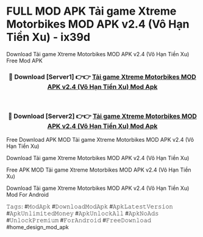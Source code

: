 # FULL MOD APK Tải game Xtreme Motorbikes MOD APK v2.4 (Vô Hạn Tiền Xu) - ix39d
Download Tải game Xtreme Motorbikes MOD APK v2.4 (Vô Hạn Tiền Xu) Free Mod APK

<div align="center">
<h3>🔴 Download [Server1] 👉👉 <a href="https://apk-comot.site?title=Tải_game_Xtreme_Motorbikes_MOD_APK_v2.4_(Vô_Hạn_Tiền_Xu)">Tải game Xtreme Motorbikes MOD APK v2.4 (Vô Hạn Tiền Xu) Mod Apk</a></h3><br>

<h3>🔴 Download [Server2] 👉👉 <a href="https://apk-comot.site?title=Tải_game_Xtreme_Motorbikes_MOD_APK_v2.4_(Vô_Hạn_Tiền_Xu)">Tải game Xtreme Motorbikes MOD APK v2.4 (Vô Hạn Tiền Xu) Mod Apk</a></h3>
</div>


Free Download APK MOD Tải game Xtreme Motorbikes MOD APK v2.4 (Vô Hạn Tiền Xu)

Download Tải game Xtreme Motorbikes MOD APK v2.4 (Vô Hạn Tiền Xu) 

Free APK MOD Tải game Xtreme Motorbikes MOD APK v2.4 (Vô Hạn Tiền Xu) 

Download Tải game Xtreme Motorbikes MOD APK v2.4 (Vô Hạn Tiền Xu) Mod For Android

𝚃𝚊𝚐𝚜: #𝙼𝚘𝚍𝙰𝚙𝚔 #𝙳𝚘𝚠𝚗𝚕𝚘𝚊𝚍𝙼𝚘𝚍𝙰𝚙𝚔 #𝙰𝚙𝚔𝙻𝚊𝚝𝚎𝚜𝚝𝚅𝚎𝚛𝚜𝚒𝚘𝚗 #𝙰𝚙𝚔𝚄𝚗𝚕𝚒𝚖𝚒𝚝𝚎𝚍𝙼𝚘𝚗𝚎𝚢 #𝙰𝚙𝚔𝚄𝚗𝚕𝚘𝚌𝚔𝙰𝚕𝚕 #𝙰𝚙𝚔𝙽𝚘𝙰𝚍𝚜 #𝚄𝚗𝚕𝚘𝚌𝚔𝙿𝚛𝚎𝚖𝚒𝚞𝚖 #𝙵𝚘𝚛𝙰𝚗𝚍𝚛𝚘𝚒𝚍 #𝙵𝚛𝚎𝚎𝙳𝚘𝚠𝚗𝚕𝚘𝚊𝚍 #home_design_mod_apk